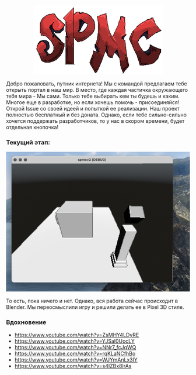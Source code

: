 <div align="center">
    <img src="./LongNameLogo.png">

</div>

Добро пожаловать, путник интернета! Мы с командой предлагаем тебе открыть портал в наш мир. В место, где каждая частичка окружающего тебя мира - Мы сами. Только тебе выбирать кем ты будешь и каким.
Многое еще в разработке, но если хочешь помочь - присоединяйся! Открой Issue со своей идеей и попыткой ее реализации. Наш проект полностью бесплатный и без доната. Однако, если тебе сильно-сильно хочется поддержать разработчиков, то у нас в скором времени, будет отдельная кнопочка!


### Текущий этап:
<img src="./Docs/Screenshots/ShadedCubes.png"/>

То есть, пока ничего и нет. Однако, вся работа сейчас происходит в Blender. Мы переосмыслили игру и решили делать ее в Pixel 3D стиле.

### Вдохновение

- https://www.youtube.com/watch?v=ZsMHY4LDyRE
- https://www.youtube.com/watch?v=YJSal0UocLY
- https://www.youtube.com/watch?v=NNr7_fcJqWQ
- https://www.youtube.com/watch?v=rqKLaNCfhBo
- https://www.youtube.com/watch?v=WJYmAnLx3lY
- https://www.youtube.com/watch?v=s4IZBx8lrAs
